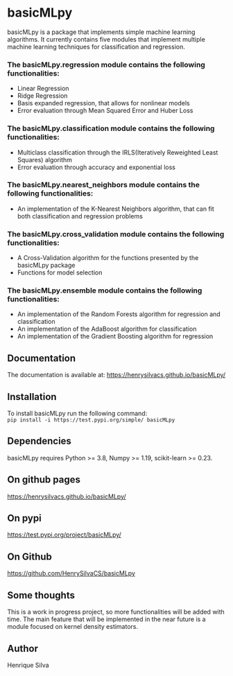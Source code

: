 # basicMLpy <br />
basicMLpy is a package that implements simple machine learning algorithms. It currently contains five modules that implement multiple machine learning techniques for classification and regression.<br />
### The basicMLpy.regression module contains the following functionalities:
* Linear Regression 
* Ridge Regression 
* Basis expanded regression, that allows for nonlinear models 
* Error evaluation through Mean Squared Error and Huber Loss
### The basicMLpy.classification module contains the following functionalities:
* Multiclass classification through the IRLS(Iteratively Reweighted Least Squares) algorithm
* Error evaluation through accuracy and exponential loss
### The basicMLpy.nearest_neighbors module contains the following functionalities:
* An implementation of the K-Nearest Neighbors algorithm, that can fit both classification and regression problems
### The basicMLpy.cross_validation module contains the following functionalities:
* A Cross-Validation algorithm for the functions presented by the basicMLpy package
* Functions for model selection
### The basicMLpy.ensemble module contains the following functionalities:
* An implementation of the Random Forests algorithm for regression and classification
* An implementation of the AdaBoost algorithm for classification
* An implementation of the Gradient Boosting algorithm for regression
## Documentation <br />
The documentation is available at: https://henrysilvacs.github.io/basicMLpy/<br />
## Installation <br />
To install basicMLpy run the following command: <br />
`pip install -i https://test.pypi.org/simple/ basicMLpy` <br />
## Dependencies <br />
basicMLpy requires Python >= 3.8, Numpy >= 1.19, scikit-learn >= 0.23. <br />
## On github pages<br /> 
https://henrysilvacs.github.io/basicMLpy/
## On pypi <br />
https://test.pypi.org/project/basicMLpy/<br />
## On Github <br />
https://github.com/HenrySilvaCS/basicMLpy
## Some thoughts <br />
This is a work in progress project, so more functionalities will be added with time. The main feature that will be implemented in the near future is  a module focused on kernel density estimators.
## Author <br />
Henrique Silva
